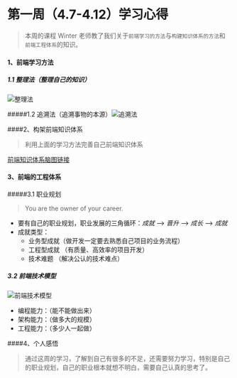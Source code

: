 # 第一周（4.7-4.12）学习心得

> 本周的课程 Winter 老师教了我们关于`前端学习的方法`与`构建知识体系的方法`和 `前端工程体系`的知识。

#### 1、前端学习方法

##### 1.1 整理法（整理自己的知识）

![整理法](C:\Users\krystal\Desktop\web\Frontend-01-Template\week01\static\整理法.PNG)

#####1.2 追溯法（追溯事物的本源）![追溯法](C:\Users\krystal\Desktop\web\Frontend-01-Template\week01\static\追溯法.PNG)

####2、构架前端知识体系

> 利用上面的学习方法完善自己前端知识体系

[前端知识体系脑图链接](https://)

#### 3、前端的工程体系 

#####3.1 职业规划

> You are the owner of your career.

* 要有自己的职业规划，职业发展的三角循环：*成就* --> *晋升* --> *成长* --> *成就*
* 成就类型：
  * 业务型成就（做开发一定要去熟悉自己项目的业务流程）
  * 工程型成就 （有质量、高效率的项目开发）
  * 技术难题 （解决公认的技术难点）

##### 3.2 前端技术模型

![前端技术模型](C:\Users\krystal\Desktop\web\Frontend-01-Template\week01\static\前端技术模型.PNG)

* 编程能力：（能不能做出来）
* 架构能力：（做多大的规模）
* 工程能力：（多少人一起做）

####4、个人感悟

> 通过这周的学习，了解到自己有很多的不足，还需要努力学习，特别是自己的职业规划，自己的职业根本就想不明白，需要自己认真的思考了。